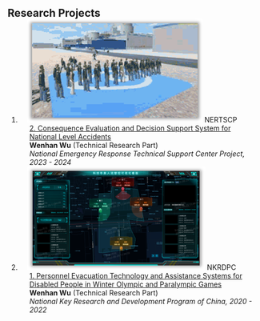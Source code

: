 <h2 id="publications" style="margin: 2px 0px -15px;">Research Projects</h2>

<div class="publications">
<ol class="bibliography">


<li>
<div class="pub-row">

  <div class="col-sm-3 abbr" style="position: relative;padding-right: 15px;padding-left: 15px;">
    <img src="assets/img/NERTSCP2023-2024.png" class="teaser img-fluid z-depth-1">
    <abbr class="badge">NERTSCP</abbr>
  </div>

  <div class="col-sm-9" style="position: relative;padding-right: 15px;padding-left: 20px;">
    <div class="title"><a href="" target="_blank">2. Consequence Evaluation and Decision Support System for National Level Accidents</a></div>
    <div class="author"><strong>Wenhan Wu</strong> (Technical Research Part) </div>
    <div class="periodical"><em>National Emergency Response Technical Support Center Project, 2023 - 2024</em></div>
    <div class="links">
<!--       <a href="" class="btn btn-sm z-depth-0" role="button" target="_blank" style="font-size:12px;">Project Website</a> -->
    </div>
  </div>
</div>
</li>
  

<li>
<div class="pub-row">

  <div class="col-sm-3 abbr" style="position: relative;padding-right: 15px;padding-left: 15px;">
    <img src="assets/img/NKRDPC2020-2022.png" class="teaser img-fluid z-depth-1">
    <abbr class="badge">NKRDPC</abbr>
  </div>

  <div class="col-sm-9" style="position: relative;padding-right: 15px;padding-left: 20px;">
    <div class="title"><a href="https://service.most.gov.cn/" target="_blank">1. Personnel Evacuation Technology and Assistance Systems for Disabled People in Winter Olympic and Paralympic Games</a></div>
    <div class="author"><strong>Wenhan Wu</strong> (Technical Research Part) </div>
    <div class="periodical"><em>National Key Research and Development Program of China, 2020 - 2022</em></div>
    <div class="links">
<!--       <a href="https://service.most.gov.cn/" class="btn btn-sm z-depth-0" role="button" target="_blank" style="font-size:12px;">Project Website</a> -->
    </div>
  </div>
</div>
</li>
  
<br>

</ol>
</div>
